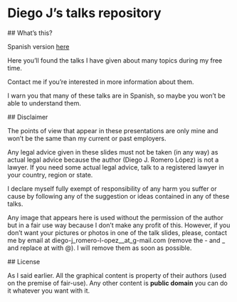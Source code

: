 # Diego J’s talks repository


## What’s this?

Spanish version [here](LEEME.md)

Here you’ll found the talks I have given about many topics during my free time.

Contact me if you’re interested in more information about them.

I warn you that many of these talks are in Spanish, so maybe you won’t be able to understand them.

## Disclaimer

The points of view that appear in these presentations are only mine and won’t be the same than my current or past employers.

Any legal advice given in these slides must not be taken (in any way) as actual legal advice because the author (Diego J. Romero López) is not a lawyer. If you need some actual legal advice, talk to a registered lawyer in your country, region or state.

I declare myself fully exempt of responsibility of any harm you suffer or cause by following any of the suggestion or ideas contained in any of these talks.

Any image that appears here is used without the permission of the author but in a fair use way because I don’t make any profit of this. However, if you don’t want your pictures or photos in one of the talk slides, please, contact me by email at diego-j_romero-l-opez__at_g-mail.com (remove the - and _ and replace at with @). I will remove them as soon as possible.

## License

As I said earlier. All the graphical content is property of their authors (used on the premise of fair-use). Any other content is **public domain** you can do it whatever you want with it.